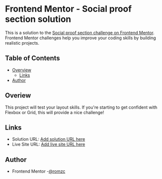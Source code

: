 # Frontend Mentor - Social proof section solution

This is a solution to the [Social proof section challenge on Frontend Mentor](https://www.frontendmentor.io/challenges/social-proof-section-6e0qTv_bA). Frontend Mentor challenges help you improve your coding skills by building realistic projects. 

## Table of Contents

- [Overview](#overview)
    - [Links](#links)
- [Author](#author)

## Overiew

This project will test your layout skills. If you're starting to get confident with Flexbox or Grid, this will provide a nice challenge!

## Links
- Solution URL: [Add solution URL here](https://your-solution-url.com)
- Live Site URL: [Add live site URL here](https://your-live-site-url.com)

## Author
- Frontend Mentor -[@romzc](https://github.com/romzc/social-proof-section)